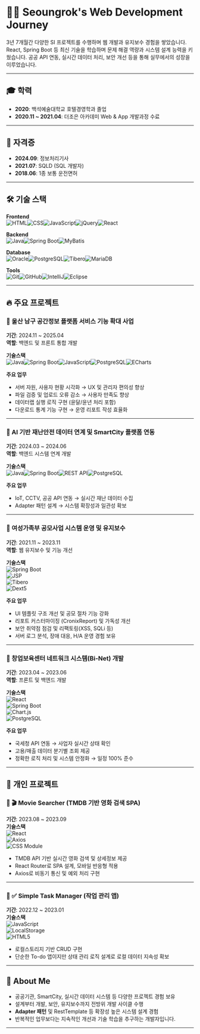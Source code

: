 # 👨‍💻 Seoungrok's Web Development Journey

3년 7개월간 다양한 SI 프로젝트를 수행하며 웹 개발과 유지보수 경험을 쌓았습니다.
React, Spring Boot 등 최신 기술을 학습하며 문제 해결 역량과 시스템 설계 능력을 키웠습니다.
공공 API 연동, 실시간 데이터 처리, 보안 개선 등을 통해 실무에서의 성장을 이루었습니다.

---

## 🎓 학력
- **2020**: 백석예술대학교 호텔경영학과 졸업
- **2020.11 ~ 2021.04**: 더조은 아카데미 Web & App 개발과정 수료

---

## 🪪 자격증
- **2024.09**: 정보처리기사
- **2021.07**: SQLD (SQL 개발자)
- **2018.06**: 1종 보통 운전면허

---

## 🛠 기술 스택

**Frontend**  
![HTML](https://img.shields.io/badge/HTML-E34F26?style=flat&logo=html5&logoColor=white)![CSS](https://img.shields.io/badge/CSS-1572B6?style=flat&logo=css3&logoColor=white)![JavaScript](https://img.shields.io/badge/JavaScript-F7DF1E?style=flat&logo=javascript&logoColor=black)![jQuery](https://img.shields.io/badge/jQuery-0769AD?=flat&logo=jquery&logoColor=white)![React](https://img.shields.io/badge/React-61DAFB?style=flat&logo=react&logoColor=black)

**Backend**  
![Java](https://img.shields.io/badge/Java-007396?style=flat&logo=java&logoColor=white)![Spring Boot](https://img.shields.io/badge/Spring_Boot-6DB33F?style=flat&logo=spring-boot&logoColor=white)![MyBatis](https://img.shields.io/badge/MyBatis-20232A?style=flat&logoColor=white)

**Database**  
![Oracle](https://img.shields.io/badge/Oracle-F80000?style=flat&logo=oracle&logoColor=white)![PostgreSQL](https://img.shields.io/badge/PostgreSQL-336791?style=flat&logo=postgresql&logoColor=white)![Tibero](https://img.shields.io/badge/Tibero-0053A0?style=flat&logoColor=white)![MariaDB](https://img.shields.io/badge/MariaDB-0053A0?style=flat&logoColor=white)

**Tools**  
![Git](https://img.shields.io/badge/Git-F05032?style=flat&logo=git&logoColor=white)![GitHub](https://img.shields.io/badge/GitHub-181717?style=flat&logo=github&logoColor=white)![IntelliJ](https://img.shields.io/badge/IntelliJ_IDEA-000000?style=flat&logo=intellij-idea&logoColor=white)![Eclipse](https://img.shields.io/badge/Eclipse-2C2255?style=flat&logo=eclipse-ide&logoColor=white)

---

## 🔥 주요 프로젝트

### 📌 울산 남구 공간정보 플랫폼 서비스 기능 확대 사업  
**기간**: 2024.11 ~ 2025.04  
**역할**: 백엔드 및 프론트 통합 개발  

**기술스택**  
![Java](https://img.shields.io/badge/Java-007396?style=flat&logo=java&logoColor=white)![Spring Boot](https://img.shields.io/badge/Spring_Boot-6DB33F?style=flat&logo=spring-boot&logoColor=white)![JavaScript](https://img.shields.io/badge/JavaScript-F7DF1E?style=flat&logo=javascript&logoColor=black)![PostgreSQL](https://img.shields.io/badge/PostgreSQL-336791?style=flat&logo=postgresql&logoColor=white)![ECharts](https://img.shields.io/badge/ECharts-002A41?style=flat&logoColor=white)

**주요 업무**
- 서버 자원, 사용자 현황 시각화 → UX 및 관리자 편의성 향상
- 파일 검증 및 업로드 오류 감소 → 사용자 만족도 향상
- 데이터랩 실행 로직 구현 (윤달/윤년 처리 포함)
- 다운로드 통계 기능 구현 → 운영 리포트 작성 효율화

---

### 📌 AI 기반 재난안전 데이터 연계 및 SmartCity 플랫폼 연동  
**기간**: 2024.03 ~ 2024.06  
**역할**: 백엔드 시스템 연계 개발  

**기술스택**  
![Java](https://img.shields.io/badge/Java-007396?style=flat)![Spring Boot](https://img.shields.io/badge/Spring_Boot-6DB33F?style=flat)![REST API](https://img.shields.io/badge/REST--API-000000?style=flat)![PostgreSQL](https://img.shields.io/badge/PostgreSQL-336791?style=flat)

**주요 업무**
- IoT, CCTV, 공공 API 연동 → 실시간 재난 데이터 수집
- Adapter 패턴 설계 → 시스템 확장성과 일관성 확보

---

### 📌 여성가족부 공모사업 시스템 운영 및 유지보수  
**기간**: 2021.11 ~ 2023.11  
**역할**: 웹 유지보수 및 기능 개선  

**기술스택**  
![Spring Boot](https://img.shields.io/badge/Spring_Boot-6DB33F?style=flat)  
![JSP](https://img.shields.io/badge/JSP-007396?style=flat)  
![Tibero](https://img.shields.io/badge/Tibero-0053A0?style=flat)  
![Dext5](https://img.shields.io/badge/Dext5-336791?style=flat)

**주요 업무**
- UI 템플릿 구조 개선 및 공모 절차 기능 강화
- 리포트 커스터마이징 (CronixReport) 및 가독성 개선
- 보안 취약점 점검 및 리팩토링(XSS, SQLi 등)
- 서버 로그 분석, 장애 대응, H/A 운영 경험 보유

---

### 📌 창업보육센터 네트워크 시스템(Bi-Net) 개발  
**기간**: 2023.04 ~ 2023.06  
**역할**: 프론트 및 백엔드 개발  

**기술스택**  
![React](https://img.shields.io/badge/React-61DAFB?style=flat)  
![Spring Boot](https://img.shields.io/badge/Spring_Boot-6DB33F?style=flat)  
![Chart.js](https://img.shields.io/badge/Chart.js-FF6384?style=flat)  
![PostgreSQL](https://img.shields.io/badge/PostgreSQL-336791?style=flat)

**주요 업무**
- 국세청 API 연동 → 사업자 실시간 상태 확인
- 고용/매출 데이터 분기별 조회 제공
- 정확한 로직 처리 및 시스템 안정화 → 일정 100% 준수

---

## 🌱 개인 프로젝트

### 📌 🎬 Movie Searcher (TMDB 기반 영화 검색 SPA)  
**기간**: 2023.08 ~ 2023.09  
**기술스택**  
![React](https://img.shields.io/badge/React-61DAFB?style=flat)  
![Axios](https://img.shields.io/badge/Axios-5A29E4?style=flat)  
![CSS Module](https://img.shields.io/badge/CSS--Modules-1572B6?style=flat)

- TMDB API 기반 실시간 영화 검색 및 상세정보 제공
- React Router로 SPA 설계, 모바일 반응형 적용
- Axios로 비동기 통신 및 예외 처리 구현

---

### 📌 ✅ Simple Task Manager (작업 관리 앱)  
**기간**: 2022.12 ~ 2023.01  
**기술스택**  
![JavaScript](https://img.shields.io/badge/JavaScript-F7DF1E?style=flat)  
![LocalStorage](https://img.shields.io/badge/LocalStorage-000000?style=flat)  
![HTML5](https://img.shields.io/badge/HTML5-E34F26?style=flat)

- 로컬스토리지 기반 CRUD 구현
- 단순한 To-do 앱이지만 상태 관리 로직 설계로 로컬 데이터 지속성 확보

---

## 🚀 About Me

- 공공기관, SmartCity, 실시간 데이터 시스템 등 다양한 프로젝트 경험 보유
- 설계부터 개발, 보안, 유지보수까지 전방위 개발 사이클 수행
- **Adapter 패턴** 및 RestTemplate 등 확장성 높은 시스템 설계 경험
- 반복적인 업무보다는 지속적인 개선과 기술 학습을 추구하는 개발자입니다.

---
